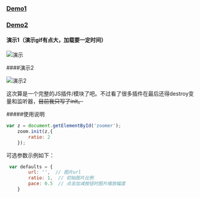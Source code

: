 ### [Demo1](http://polly343900.github.io/demo/zoom/index.html)

### [Demo2](http://polly343900.github.io/demo/zoom/demo2.html)

#### 演示1（演示gif有点大，加载要一定时间）

![演示](http://7sbqpj.com1.z0.glb.clouddn.com/record.gif)

####演示2

![演示2](http://7sbqpj.com1.z0.glb.clouddn.com/record2.gif)

这次算是一个完整的JS插件/模块了吧。不过看了很多插件在最后还得destroy变量和监听器，~~目前我只写了init。~~

#####使用说明

```javascript
var z = document.getElementById('zoomer');
    zoom.init(z,{
        ratio: 2
    });
```

可选参数示例如下：

```javascript
 var defaults = {
        url: '',  // 图片url
        ratio: 1,  // 初始图片比例
        pace: 0.5  // 点击加减按钮时图片缩放幅度
    }
```